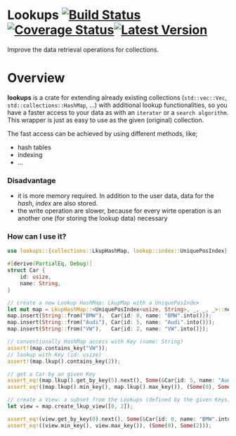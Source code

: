 # Lookups [![Build Status]][Build Action] [![Coverage Status]][Coverage Action][![Latest Version]][crates.io]  

[Build Status]: https://github.com/lima1909/lookups/actions/workflows/continuous_integration.yml/badge.svg
[Build Action]: https://github.com/lima1909/lookups/actions
[Coverage Status]: https://codecov.io/gh/lima1909/lookups/branch/main/graph/badge.svg?token=VO3VV8BFLN
[Coverage Action]: https://codecov.io/gh/lima1909/lookups
[Latest Version]: https://img.shields.io/crates/v/lookups.svg
[crates.io]: https://crates.io/crates/lookups


Improve the data retrieval operations for collections.

# Overview

__lookups__ is a crate for extending already existing collections (`std::vec::Vec`, `std::collections::HashMap`, ...)
with additional lookup functionalities, so you have a faster access to your data as with an `iterator` or a `search algorithm`.
This wrapper is just as easy to use as the given (original) collection.

The fast access can be achieved by using different methods, like;

- hash tables
- indexing
- ...

### Disadvantage

- it is more memory required. In addition to the user data, data for the _hash_, _index_ are also stored.
- the write operation are slower, because for every wirte operation is an another one (for storing the lookup data) necessary

### How can I use it?

```rust
use lookups::{collections::LkupHashMap, lookup::index::UniquePosIndex};

#[derive(PartialEq, Debug)]
struct Car {
    id: usize,
    name: String,
}

// create a new Lookup HashMap: LkupMap with a UniquePosIndex
let mut map = LkupHashMap::<UniquePosIndex<usize, String>, _, _, _>::new(|c: &Car| c.id);
map.insert(String::from("BMW"),  Car{id: 0, name: "BMW".into()});
map.insert(String::from("Audi"), Car{id: 5, name: "Audi".into()});
map.insert(String::from("VW"),   Car{id: 2, name: "VW".into()});

// conventionally HashMap access with Key (name: String)
assert!(map.contains_key("VW"));
// lookup with Key (id: usize)
assert!(map.lkup().contains_key(2));

// get a Car by an given Key
assert_eq!(map.lkup().get_by_key(5).next(), Some(&Car{id: 5, name: "Audi".into()}));
assert_eq!((map.lkup().min_key(), map.lkup().max_key()), (Some(0), Some(5)));

// create a View: a subset from the Lookups (defined by the given Keys)
let view = map.create_lkup_view([0, 2]);

assert_eq!(view.get_by_key(0).next(), Some(&Car{id: 0, name: "BMW".into()}));
assert_eq!((view.min_key(), view.max_key()), (Some(0), Some(2)));
```
